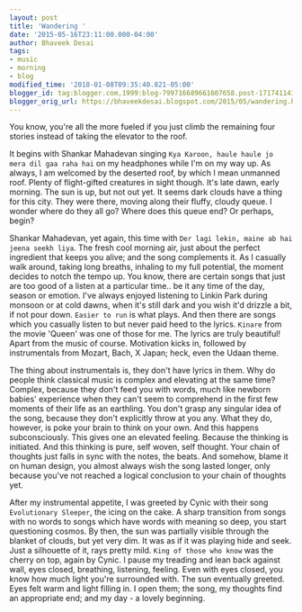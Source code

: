 ```yaml
---
layout: post
title: 'Wandering '
date: '2015-05-16T23:11:00.000-04:00'
author: Bhaveek Desai
tags:
- music
- morning
- blog
modified_time: '2018-01-08T09:35:40.821-05:00'
blogger_id: tag:blogger.com,1999:blog-799716689661607658.post-1717411411237859222
blogger_orig_url: https://bhaveekdesai.blogspot.com/2015/05/wandering.html
---
```


You know, you're all the more fueled if you just climb the remaining four stories instead of taking the elevator to the roof.

It begins with Shankar Mahadevan singing `Kya Karoon, haule haule jo mera dil gaa raha hai` on my headphones while I'm on my way up. As always, I am welcomed by the deserted roof, by which I mean unmanned roof. Plenty of flight-gifted creatures in sight though. It's late dawn, early morning. The sun is up, but not out yet. It seems dark clouds have a thing for this city. They were there, moving along their fluffy, cloudy queue. I wonder where do they all go? Where does this queue end? Or perhaps, begin?

Shankar Mahadevan, yet again, this time with `Der lagi lekin, maine ab hai jeena seekh liya`. The fresh cool morning air, just about the perfect ingredient that keeps you alive; and the song complements it. As I casually walk around, taking long breaths, inhaling to my full potential, the moment decides to notch the tempo up. You know, there are certain songs that just are too good of a listen at a particular time.. be it any time of the day, season or emotion. I've always enjoyed listening to Linkin Park during monsoon or at cold dawns, when it's still dark and you wish it'd drizzle a bit, if not pour down. `Easier to run` is what plays. And then there are songs which you casually listen to but never paid heed to the lyrics. `Kinare` from the movie 'Queen' was one of those for me. The lyrics are truly beautiful! Apart from the music of course. Motivation kicks in, followed by instrumentals from Mozart, Bach, X Japan; heck, even the Udaan theme.

The thing about instrumentals is, they don't have lyrics in them. Why do people think classical music is complex and elevating at the same time? Complex, because they don't feed you with words, much like newborn babies' experience when they can't seem to comprehend in the first few moments of their life as an earthling. You don't grasp any singular idea of the song, because they don't explicitly throw at you any. What they do, however, is poke your brain to think on your own. And this happens subconsciously. This gives one an elevated feeling. Because the thinking is initiated. And this thinking is pure, self woven, self thought. Your chain of thoughts just falls in sync with the notes, the beats. And somehow, blame it on human design, you almost always wish the song lasted longer, only because you've not reached a logical conclusion to your chain of thoughts yet.

After my instrumental appetite, I was greeted by Cynic with their song `Evolutionary Sleeper`, the icing on the cake. A sharp transition from songs with no words to songs which have words with meaning so deep, you start questioning cosmos. By then, the sun was partially visible through the blanket of clouds, but yet very dim. It was as if it was playing hide and seek. Just a silhouette of it, rays pretty mild. `King of those who know` was the cherry on top, again by Cynic. I pause my treading and lean back against wall, eyes closed, breathing, listening, feeling. Even with eyes closed, you know how much light you're surrounded with. The sun eventually greeted. Eyes felt warm and light filling in. I open them; the song, my thoughts find an appropriate end; and my day - a lovely beginning.
